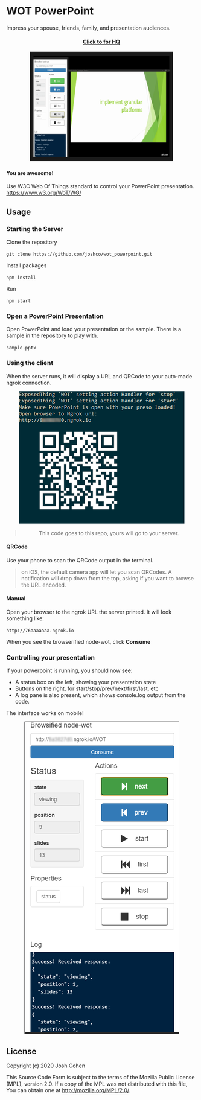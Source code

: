 
WOT PowerPoint
=========
Impress your spouse, friends, family, and presentation audiences.  

<div align="center">
<a href='http://www.youtube.com/watch?feature=player_embedded&v=MiDFFrUtyWY'><h4>Click to for HQ</h4> <img src="./public/images/wot_ppt.gif" alt="IMAGE ALT TEXT HERE" width="360" height="270" border="10" /></a>
</div>

#### You are awesome!

Use W3C Web Of Things standard to control your PowerPoint presentation. 
https://www.w3.org/WoT/WG/

Usage
-----

### Starting the Server

Clone the repository

`git clone https://github.com/joshco/wot_powerpoint.git`

Install packages

`npm install`

Run

`npm start`

### Open a PowerPoint Presentation
Open PowerPoint and load your presentation or the sample.
There is a sample in the repository to play with.

`sample.pptx`

### Using the client
When the server runs, it will display a URL and QRCode to your auto-made ngrok connection.

<div markdown="1" align="center">

![npm start](public/images/node_start_output.png)
> This code goes to this repo, yours will go to your server.  

</div>

#### QRCode

Use your phone to scan the QRCode output in the terminal.  
> on iOS, the default camera app will let you scan QRCodes.  A notification will drop down from the top, asking if you want to browse the URL encoded.

#### Manual

Open your browser to the ngrok URL the server printed.  It will look something like:
 
`http://76aaaaaaa.ngrok.io`

When you see the browserified node-wot, click __Consume__

### Controlling your presentation
If your powerpoint is running, you should now see:
* A status box on the left, showing your presentation state
* Buttons on the right, for start/stop/prev/next/first/last, etc
* A log pane is also present, which shows console.log output from the code. 

The interface works on mobile!

<div markdown="1" align="center">

![Mobile Example](public/images/mobile_example.png)
</div>


License
-------

Copyright (c) 2020 Josh Cohen

This Source Code Form is subject to the terms of the Mozilla Public
License (MPL), version 2.0. If a copy of the MPL was not distributed
with this file, You can obtain one at http://mozilla.org/MPL/2.0/.

